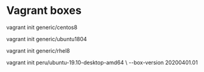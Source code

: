 # Vagrant boxes

vagrant init generic/centos8

vagrant init generic/ubuntu1804

vagrant init generic/rhel8

vagrant init peru/ubuntu-19.10-desktop-amd64 \ --box-version 20200401.01